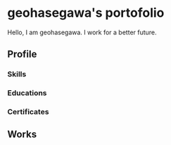 # geohasegawa's portofolio
Hello, I am geohasegawa. I work for a better future.
## Profile

### Skills

### Educations

### Certificates

## Works